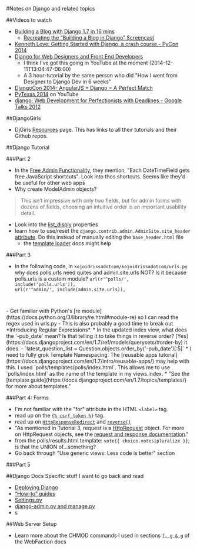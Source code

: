 #Notes on Django and related topics

##Videos to watch
-  [Building a Blog with Django 1.7 in 16 mins](https://www.youtube.com/watch?v=7rgph8en0Jc)
    +  [Recreating the “Building a Blog in Django” Screencast](http://arunrocks.com/recreating-the-building-a-blog-in-django-screencast/)
-  [Kenneth Love: Getting Started with Django, a crash course - PyCon 2014](https://www.youtube.com/watch?v=KZHXjGP71kQ)
-  [Django for Web Designers and Front End Developers](http://pyvideo.org/video/2624/django-for-web-designers-and-front-end-developers)
    +  I think I've got this going in YouTube at the moment (2014-12-11T13:04:47-06:00)
    +  A 3 hour-tutorial by the same person who did "How I went from Designer to Django Dev in 6 weeks"
-  [DjangoCon 2014- AngularJS + Django = A Perfect Match](https://www.youtube.com/watch?v=vWJorwEQWLk)
-  [PyTexas 2014](https://www.youtube.com/results?search_query=pytexas+2014&page=1) on YouTube
-  [django: Web Development for Perfectionists with Deadlines - Google Talks 2012](https://www.youtube.com/watch?v=n8KnFywpXOE)

##DjangoGirls
-  DjGirls [Resources](http://djangogirls.org/resources/) page. This has links to all their tutorials and their Github repos.

##Django Tutorial

###Part 2
-  In the [Free Admin Functionality](https://docs.djangoproject.com/en/1.7/intro/tutorial02/#explore-the-free-admin-functionality), they mention, "Each DateTimeField gets free JavaScript shortcuts". Look into thos shortcuts. Seems like they'd be useful for other web apps
-  Why create ModelAdmin objects?
>  This isn’t impressive with only two fields, but for admin forms with dozens of fields, choosing an intuitive order is an important usability detail.
-  Look into the [list_disply](https://docs.djangoproject.com/en/1.7/ref/contrib/admin/#django.contrib.admin.ModelAdmin.list_display) properties
-  learn how to use/reset the `django.contrib.admin.AdminSite.site_header` [attribute](https://docs.djangoproject.com/en/1.7/ref/contrib/admin/#django.contrib.admin.AdminSite.site_header). Do this instead of manually editing the `base_header.html` file
    +  the [template loader](https://docs.djangoproject.com/en/1.7/ref/templates/api/#template-loaders) docs might help

###Part 3
-  In the following code, in `kojoidrissadotcom/kojoidrissadotcom/urls.py` why does polls.urls need quites and admin.site.urls NOT? Is it because polls.urls is a custom module?
<code>url(r'^polls/', include('polls.urls')),
    url(r'^admin/', include(admin.site.urls)),
</code>
-  Get familiar with Python's [re module](https://docs.python.org/3/library/re.html#module-re) so I can read the regex used in urls.py
    -  This is also probably a good time to break out *Introducing Regular Expressions*.
*  In the updated index view, what does the '-pub_date' mean? Is that telling it to take things in reverse order? [Yes](https://docs.djangoproject.com/en/1.7/ref/models/querysets/#order-by) it does.
    -  `latest_question_list = Question.objects.order_by('-pub_date')[:5]`
*  I need to fully grok Template Namespacing. The [reusable apps tutorial](https://docs.djangoproject.com/en/1.7/intro/reusable-apps/) may help with this. I used  `polls/templates/polls/index.html`. This allows me to use `polls/index.html` as the name of the template in my views.index.
*  "See the [template guide](https://docs.djangoproject.com/en/1.7/topics/templates/) for more about templates."

###Part 4: Forms
-  I'm not familiar with the "for" attribute in the HTML `<label>` tag.
-  read up on the [`{% csrf_token %}`](https://docs.djangoproject.com/en/1.7/ref/templates/builtins/#std:templatetag-csrf_token) tag.
-  read up on [`HttpResponseRedirect`](https://docs.djangoproject.com/en/1.7/ref/request-response/#django.http.HttpResponseRedirect) and [`reverse()`](https://docs.djangoproject.com/en/1.7/ref/urlresolvers/#django.core.urlresolvers.reverse)
-  "As mentioned in Tutorial 3, request is a [HttpRequest](https://docs.djangoproject.com/en/1.7/ref/request-response/#django.http.HttpRequest) object. For more on HttpRequest objects, see the [request and response documentation](https://docs.djangoproject.com/en/1.7/ref/request-response/)."
-  from the polls/results.html template: `vote{{ choice.votes|pluralize }}`; is that the UNION of...something?
-  Go back through "Use generic views: Less code is better" section

###Part 5

##Django Docs
Specific stuff I want to go back and read

-  [Deploying Django](https://docs.djangoproject.com/en/1.7/howto/deployment/)
-  [“How-to” guides](https://docs.djangoproject.com/en/1.7/howto/)
-  [Settings.py](https://docs.djangoproject.com/en/1.7/ref/settings/#core-settings)
-  [django-admin.py and manage.py](https://docs.djangoproject.com/en/1.7/ref/django-admin/)
-  s

##Web Server Setup
-  Learn more about the CHMOD commands I used in sections [`f, g & g`](http://docs.webfaction.com/user-guide/access.html#linux-and-mac-os-x) of the WebFaction docs 

